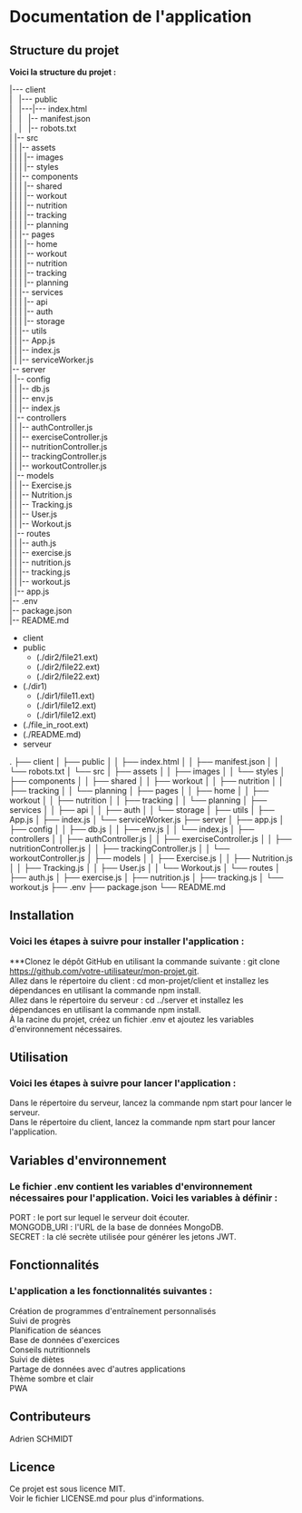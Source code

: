 # Documentation de l'application
## Structure du projet
**Voici la structure du projet :**  


|--- client  
|   |--- public  
|   |---|--- index.html  
|   |   |-- manifest.json  
|   |   |-- robots.txt  
|   |-- src  
|   |   |-- assets  
|   |   |   |-- images  
|   |   |   |-- styles  
|   |   |-- components  
|   |   |   |-- shared  
|   |   |   |-- workout  
|   |   |   |-- nutrition  
|   |   |   |-- tracking  
|   |   |   |-- planning  
|   |   |-- pages  
|   |   |   |-- home  
|   |   |   |-- workout  
|   |   |   |-- nutrition  
|   |   |   |-- tracking  
|   |   |   |-- planning  
|   |   |-- services  
|   |   |   |-- api  
|   |   |   |-- auth  
|   |   |   |-- storage  
|   |   |-- utils  
|   |   |-- App.js  
|   |   |-- index.js  
|   |   |-- serviceWorker.js  
|-- server  
|   |-- config  
|   |   |-- db.js  
|   |   |-- env.js  
|   |   |-- index.js  
|   |-- controllers  
|   |   |-- authController.js  
|   |   |-- exerciseController.js  
|   |   |-- nutritionController.js  
|   |   |-- trackingController.js  
|   |   |-- workoutController.js  
|   |-- models  
|   |   |-- Exercise.js  
|   |   |-- Nutrition.js  
|   |   |-- Tracking.js  
|   |   |-- User.js  
|   |   |-- Workout.js  
|   |-- routes  
|   |   |-- auth.js  
|   |   |-- exercise.js  
|   |   |-- nutrition.js  
|   |   |-- tracking.js  
|   |   |-- workout.js  
|   |-- app.js  
|-- .env  
|-- package.json  
|-- README.md  

* client
 * public
   * (./dir2/file21.ext)
   * (./dir2/file22.ext)
   * (./dir2/file22.ext)
 * (./dir1)
   * (./dir1/file11.ext)
   * (./dir1/file12.ext)
   * (./dir1/file12.ext)
 * (./file_in_root.ext)
 * (./README.md)
* serveur


.
├── client
│   ├── public
│   │   ├── index.html
│   │   ├── manifest.json
│   │   └── robots.txt
│   └── src
│       ├── assets
│       │   ├── images
│       │   └── styles
│       ├── components
│       │   ├── shared
│       │   ├── workout
│       │   ├── nutrition
│       │   ├── tracking
│       │   └── planning
│       ├── pages
│       │   ├── home
│       │   ├── workout
│       │   ├── nutrition
│       │   ├── tracking
│       │   └── planning
│       ├── services
│       │   ├── api
│       │   ├── auth
│       │   └── storage
│       ├── utils
│       ├── App.js
│       ├── index.js
│       └── serviceWorker.js
├── server
│   ├── app.js
│   ├── config
│   │   ├── db.js
│   │   ├── env.js
│   │   └── index.js
│   ├── controllers
│   │   ├── authController.js
│   │   ├── exerciseController.js
│   │   ├── nutritionController.js
│   │   ├── trackingController.js
│   │   └── workoutController.js
│   ├── models
│   │   ├── Exercise.js
│   │   ├── Nutrition.js
│   │   ├── Tracking.js
│   │   ├── User.js
│   │   └── Workout.js
│   └── routes
│       ├── auth.js
│       ├── exercise.js
│       ├── nutrition.js
│       ├── tracking.js
│       └── workout.js
├── .env
├── package.json
└── README.md


## Installation
### Voici les étapes à suivre pour installer l'application :

***Clonez le dépôt GitHub en utilisant la commande suivante : git clone https://github.com/votre-utilisateur/mon-projet.git.  
Allez dans le répertoire du client : cd mon-projet/client et installez les dépendances en utilisant la commande npm install.  
Allez dans le répertoire du serveur : cd ../server et installez les dépendances en utilisant la commande npm install.  
À la racine du projet, créez un fichier .env et ajoutez les variables d'environnement nécessaires.  

## Utilisation
### Voici les étapes à suivre pour lancer l'application :

Dans le répertoire du serveur, lancez la commande npm start pour lancer le serveur.  
Dans le répertoire du client, lancez la commande npm start pour lancer l'application.  

## Variables d'environnement
### Le fichier .env contient les variables d'environnement nécessaires pour l'application. Voici les variables à définir :

PORT : le port sur lequel le serveur doit écouter.  
MONGODB_URI : l'URL de la base de données MongoDB.  
SECRET : la clé secrète utilisée pour générer les jetons JWT.  

## Fonctionnalités
### L'application a les fonctionnalités suivantes :

Création de programmes d'entraînement personnalisés  
Suivi de progrès  
Planification de séances  
Base de données d'exercices  
Conseils nutritionnels  
Suivi de diètes  
Partage de données avec d'autres applications  
Thème sombre et clair  
PWA  

## Contributeurs
Adrien SCHMIDT

## Licence
Ce projet est sous licence MIT.  
Voir le fichier LICENSE.md pour plus d'informations.  